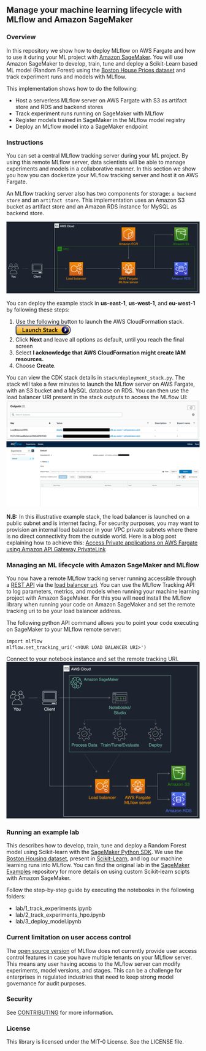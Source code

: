 ## Manage your machine learning lifecycle with MLflow and Amazon SageMaker

### Overview
In this repository we show how to deploy MLflow on AWS Fargate and how to use it during your ML project with [Amazon SageMaker](https://aws.amazon.com/sagemaker).
You will use Amazon SageMaker to develop, train, tune and deploy a Scikit-Learn based ML model (Random Forest) using the [Boston House Prices dataset](https://scikit-learn.org/stable/datasets/index.html#boston-dataset) and track experiment runs and models with MLflow.

This implementation shows how to do the following:
* Host a serverless MLflow server on AWS Fargate with S3 as artifact store and RDS and backend stores
* Track experiment runs running on SageMaker with MLflow
* Register models trained in SageMaker in the MLflow model registry
* Deploy an MLflow model into a SageMaker endpoint


### Instructions
You can set a central MLflow tracking server during your ML project. 
By using this remote MLflow server, data scientists  will be able to manage experiments and models in a collaborative manner. 
In this section we show you how you can dockerize your MLflow tracking server and host it on AWS Fargate. 

An MLflow tracking server also has two components for storage: ```a backend store``` and an ```artifact store```.
This implementation uses an Amazon S3 bucket as artifact store and an Amazon RDS instance for MySQL as backend store.

![](media/architecture-mlflow.png)

You can deploy the example stack in **us-east-1**, **us-west-1**, and **eu-west-1** by following these steps:
1. Use the following button to launch the AWS CloudFormation stack. [![button](media/cloudformation-launch-stack.png)](https://console.aws.amazon.com/cloudformation#/stacks/new?stackName=mlflow-build&templateURL=https://aws-mlops-workshop.s3-eu-west-1.amazonaws.com/content/mlflow-stack/codebuild-stack.yaml)
2. Click **Next** and leave all options as default, until you reach the final screen
3. Select **I acknowledge that AWS CloudFormation might create IAM resources.**
4. Choose **Create**.

You can view the CDK stack details in ```stack/deployment_stack.py```. 
The stack will take a few minutes to launch the MLflow server on AWS Fargate, with an S3 bucket and a MySQL database on RDS. 
You can then use the load balancer URI present in the stack outputs to access the MLflow UI:
![](media/load-balancer.png)
![](media/mlflow-interface.png)

**N.B:** In this illustrative example stack, the load balancer is launched on a public subnet and is internet facing.
For security purposes, you may want to provision an internal load balancer in your VPC private subnets where there is no direct connectivity from the outside world. 
Here is a blog post explaining how to achieve this: [Access Private applications on AWS Fargate using Amazon API Gateway PrivateLink](https://aws.amazon.com/blogs/compute/access-private-applications-on-aws-fargate-using-amazon-api-gateway-privatelink/)


### Managing an ML lifecycle with Amazon SageMaker and MLflow
You now have a remote MLflow tracking server running accessible through a [REST API](https://mlflow.org/docs/latest/rest-api.html#rest-api) via the [load balancer uri](https://mlflow.org/docs/latest/quickstart.html#quickstart-logging-to-remote-server).
You can use the MLflow Tracking API to log parameters, metrics, and models when running your machine learning project with Amazon SageMaker. For this you will need install the MLflow library when running your code on Amazon SageMaker and set the remote tracking uri to be your load balancer address.

The following python API command allows you to point your code executing on SageMaker to your MLflow remote server:

```
import mlflow
mlflow.set_tracking_uri('<YOUR LOAD BALANCER URI>')
```
Connect to your notebook instance and set the remote tracking URI.
![](media/architecture-experiments.png)


### Running an example lab
This describes how to develop, train, tune and deploy a Random Forest model using Scikit-learn with the [SageMaker Python SDK](https://sagemaker.readthedocs.io/en/stable/frameworks/sklearn/using_sklearn.html).
We use the [Boston Housing dataset](https://scikit-learn.org/stable/datasets/index.html#boston-dataset), present in [Scikit-Learn](https://scikit-learn.org/stable/index.html.), and log our machine learning runs into MLflow.
You can find the original lab in the [SageMaker Examples](https://github.com/aws/amazon-sagemaker-examples/tree/fb04396d2e7ceeb135b0b0a516e54c97922ca0d8/sagemaker-python-sdk/scikit_learn_randomforest) repository for more details on using custom Scikit-learn scipts with Amazon SageMaker.

Follow the step-by-step guide by executing the notebooks in the following folders:
* lab/1_track_experiments.ipynb
* lab/2_track_experiments_hpo.ipynb
* lab/3_deploy_model.ipynb 


### Current limitation on user access control
The [open source version](https://github.com/mlflow/mlflow) of MLflow does not currently provide user access control features in case you have multiple tenants on your MLflow server. 
This means any user having access to the MLflow server can modify experiments, model versions, and stages. 
This can be a challenge for enterprises in regulated industries that need to keep strong model governance for audit purposes.


### Security
See [CONTRIBUTING](CONTRIBUTING.md#security-issue-notifications) for more information.


### License
This library is licensed under the MIT-0 License. See the LICENSE file.

